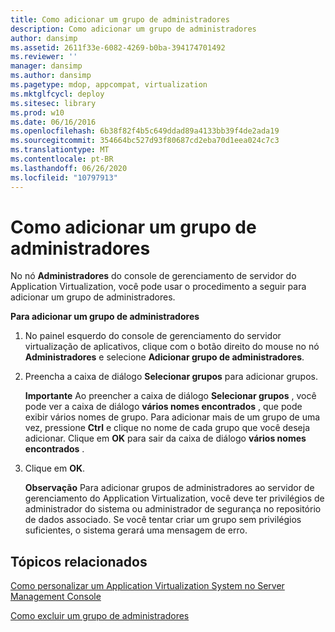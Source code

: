 ```yaml
---
title: Como adicionar um grupo de administradores
description: Como adicionar um grupo de administradores
author: dansimp
ms.assetid: 2611f33e-6082-4269-b0ba-394174701492
ms.reviewer: ''
manager: dansimp
ms.author: dansimp
ms.pagetype: mdop, appcompat, virtualization
ms.mktglfcycl: deploy
ms.sitesec: library
ms.prod: w10
ms.date: 06/16/2016
ms.openlocfilehash: 6b38f82f4b5c649ddad89a4133bb39f4de2ada19
ms.sourcegitcommit: 354664bc527d93f80687cd2eba70d1eea024c7c3
ms.translationtype: MT
ms.contentlocale: pt-BR
ms.lasthandoff: 06/26/2020
ms.locfileid: "10797913"
---
```

# Como adicionar um grupo de administradores


No nó **Administradores** do console de gerenciamento de servidor do Application Virtualization, você pode usar o procedimento a seguir para adicionar um grupo de administradores.

**Para adicionar um grupo de administradores**

1.  No painel esquerdo do console de gerenciamento do servidor virtualização de aplicativos, clique com o botão direito do mouse no nó **Administradores** e selecione **Adicionar grupo de administradores**.

2.  Preencha a caixa de diálogo **Selecionar grupos** para adicionar grupos.

    **Importante**  Ao preencher a caixa de diálogo **Selecionar grupos** , você pode ver a caixa de diálogo **vários nomes encontrados** , que pode exibir vários nomes de grupo. Para adicionar mais de um grupo de uma vez, pressione **Ctrl** e clique no nome de cada grupo que você deseja adicionar. Clique em **OK** para sair da caixa de diálogo **vários nomes encontrados** .

     

3.  Clique em **OK**.

    **Observação**  Para adicionar grupos de administradores ao servidor de gerenciamento do Application Virtualization, você deve ter privilégios de administrador do sistema ou administrador de segurança no repositório de dados associado. Se você tentar criar um grupo sem privilégios suficientes, o sistema gerará uma mensagem de erro.

     

## Tópicos relacionados


[Como personalizar um Application Virtualization System no Server Management Console](how-to-customize-an-application-virtualization-system-in-the-server-management-console.md)

[Como excluir um grupo de administradores](how-to-delete-an-administrator-group.md)

 

 





